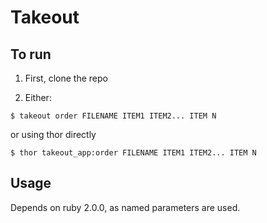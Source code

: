 # Takeout

## To run

1) First, clone the repo

2) Either:

```shell
$ takeout order FILENAME ITEM1 ITEM2... ITEM N
```

or using thor directly

```shell
$ thor takeout_app:order FILENAME ITEM1 ITEM2... ITEM N
```

## Usage

Depends on ruby 2.0.0, as named parameters are used.

